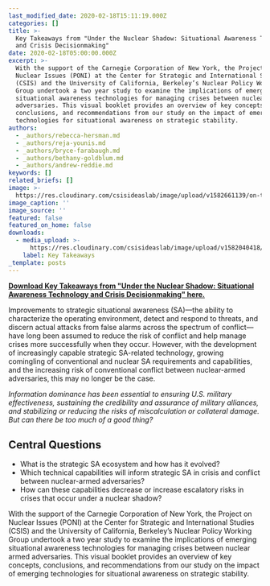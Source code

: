 ```yaml
---
last_modified_date: 2020-02-18T15:11:19.000Z
categories: []
title: >-
  Key Takeaways from "Under the Nuclear Shadow: Situational Awareness Technology
  and Crisis Decisionmaking"
date: 2020-02-18T05:00:00.000Z
excerpt: >-
  With the support of the Carnegie Corporation of New York, the Project on
  Nuclear Issues (PONI) at the Center for Strategic and International Studies
  (CSIS) and the University of California, Berkeley’s Nuclear Policy Working
  Group undertook a two year study to examine the implications of emerging
  situational awareness technologies for managing crises between nuclear armed
  adversaries. This visual booklet provides an overview of key concepts,
  conclusions, and recommendations from our study on the impact of emerging
  technologies for situational awareness on strategic stability.
authors:
  - _authors/rebecca-hersman.md
  - _authors/reja-younis.md
  - _authors/bryce-farabaugh.md
  - _authors/bethany-goldblum.md
  - _authors/andrew-reddie.md
keywords: []
related_briefs: []
image: >-
  https://res.cloudinary.com/csisideaslab/image/upload/v1582661139/on-the-radar/key_takaways_cover_tsvdoc.png
image_caption: ''
image_source: ''
featured: false
featured_on_home: false
downloads:
  - media_upload: >-
      https://res.cloudinary.com/csisideaslab/image/upload/v1582040418/on-the-radar/OTR_UnderNuclearShadow_Booklet_WEB_kr1t0r.pdf
    label: Key Takeaways
_template: posts
---
```


**[Download Key Takeaways from "Under the Nuclear Shadow: Situational Awareness Technology and Crisis Decisionmaking" here.](https://res.cloudinary.com/csisideaslab/image/upload/v1582040418/on-the-radar/OTR_UnderNuclearShadow_Booklet_WEB_kr1t0r.pdf)**

Improvements to strategic situational awareness (SA)—the ability to characterize the operating environment, detect and respond to threats, and discern actual attacks from false alarms across the spectrum of conflict—have long been assumed to reduce the risk of conflict and help manage crises more successfully when they occur. However, with the development of increasingly capable strategic SA-related technology, growing comingling of conventional and nuclear SA requirements and capabilities, and the increasing risk of conventional conflict between nuclear-armed adversaries, this may no longer be the case.

_Information dominance has been essential to ensuring U.S. military effectiveness, sustaining the credibility and assurance of military alliances, and stabilizing or reducing the risks of miscalculation or collateral damage. But can there be too much of a good thing?_

## Central Questions

- What is the strategic SA ecosystem and how has it evolved?
- Which technical capabilities will inform strategic SA in crisis and conflict between nuclear-armed adversaries?
- How can these capabilities decrease or increase escalatory risks in crises that occur under a nuclear shadow?

With the support of the Carnegie Corporation of New York, the Project on Nuclear Issues (PONI) at the Center for Strategic and International Studies (CSIS) and the University of California, Berkeley’s Nuclear Policy Working Group undertook a two year study to examine the implications of emerging situational awareness technologies for managing crises between nuclear armed adversaries. This visual booklet provides an overview of key concepts, conclusions, and recommendations from our study on the impact of emerging technologies for situational awareness on strategic stability.
